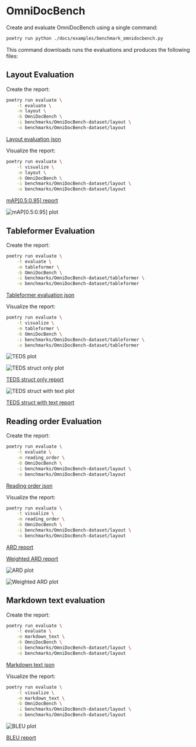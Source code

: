 # OmniDocBench

Create and evaluate OmniDocBench using a single command:

```sh
poetry run python ./docs/examples/benchmark_omnidocbench.py
```

This command downloads runs the evaluations and produces the following files:


## Layout Evaluation

<!--
<details>
<summary><b>Layout evaluation</b></summary>
<br>
-->

Create the report:

```sh
poetry run evaluate \
    -t evaluate \
    -m layout \
    -b OmniDocBench \
    -i benchmarks/OmniDocBench-dataset/layout \
    -o benchmarks/OmniDocBench-dataset/layout
```

[Layout evaluation json](evaluations/OmniDocBench/evaluation_OmniDocBench_layout.json)

Visualize the report:

```sh
poetry run evaluate \
    -t visualize \
    -m layout \
    -b OmniDocBench \
    -i benchmarks/OmniDocBench-dataset/layout \
    -o benchmarks/OmniDocBench-dataset/layout
```

[mAP[0.5:0.95] report](evaluations/OmniDocBench/evaluation_OmniDocBench_layout_mAP_0.5_0.95.txt)

![mAP[0.5:0.95] plot](evaluations/OmniDocBench/evaluation_OmniDocBench_layout_mAP_0.5_0.95.png)

<!--
</details>
-->


## Tableformer Evaluation

<!--
<details>
<summary><b>Tableformer evaluation</b></summary>
<br>
-->

Create the report:

```sh
poetry run evaluate \
    -t evaluate \
    -m tableformer \
    -b OmniDocBench \
    -i benchmarks/OmniDocBench-dataset/tableformer \
    -o benchmarks/OmniDocBench-dataset/tableformer
```

[Tableformer evaluation json](evaluations/OmniDocBench/evaluation_OmniDocBench_tableformer.json)


Visualize the report:

```sh
poetry run evaluate \
    -t visualize \
    -m tableformer \
    -b OmniDocBench \
    -i benchmarks/OmniDocBench-dataset/tableformer \
    -o benchmarks/OmniDocBench-dataset/tableformer
```

![TEDS plot](evaluations/OmniDocBench/evaluation_OmniDocBench_tableformer-delta_row_col.png)

![TEDS struct only plot](evaluations/OmniDocBench/evaluation_OmniDocBench_tableformer_TEDS_struct-only.png)

[TEDS struct only report](evaluations/OmniDocBench/evaluation_OmniDocBench_tableformer_TEDS_struct-only.txt)

![TEDS struct with text plot](evaluations/OmniDocBench/evaluation_OmniDocBench_tableformer_TEDS_struct-with-text.png)

[TEDS struct with text report](evaluations/OmniDocBench/evaluation_OmniDocBench_tableformer_TEDS_struct-with-text.txt)

<!--
</details>
-->


## Reading order Evaluation

<!--
<details>
<summary><b>Reading order evaluation</b></summary>
<br>
-->

Create the report:

```sh
poetry run evaluate \
    -t evaluate \
    -m reading_order \
    -b OmniDocBench \
    -i benchmarks/OmniDocBench-dataset/layout \
    -o benchmarks/OmniDocBench-dataset/layout
```

[Reading order json](evaluations/OmniDocBench/evaluation_OmniDocBench_reading_order.json)


Visualize the report:

```sh
poetry run evaluate \
    -t visualize \
    -m reading_order \
    -b OmniDocBench \
    -i benchmarks/OmniDocBench-dataset/layout \
    -o benchmarks/OmniDocBench-dataset/layout
```

[ARD report](evaluations/OmniDocBench/evaluation_OmniDocBench_reading_order_ARD_norm.txt)

[Weighted ARD report](evaluations/OmniDocBench/evaluation_OmniDocBench_reading_order_weighted_ARD.txt)

![ARD plot](evaluations/OmniDocBench/evaluation_OmniDocBench_reading_order_ARD_norm.png)

![Weighted ARD plot](evaluations/OmniDocBench/evaluation_OmniDocBench_reading_order_weighted_ARD.png)


<!--
</details>
-->

## Markdown text evaluation
<!--
<details>
<summary><b>Markdown text evaluation</b></summary>
<br>
-->

Create the report:

```sh
poetry run evaluate \
    -t evaluate \
    -m markdown_text \
    -b OmniDocBench \
    -i benchmarks/OmniDocBench-dataset/layout \
    -o benchmarks/OmniDocBench-dataset/layout
```

[Markdown text json](evaluations/OmniDocBench/evaluation_OmniDocBench_markdown_text.json)


Visualize the report:

```sh
poetry run evaluate \
    -t visualize \
    -m markdown_text \
    -b OmniDocBench \
    -i benchmarks/OmniDocBench-dataset/layout \
    -o benchmarks/OmniDocBench-dataset/layout
```

![BLEU plot](evaluations/OmniDocBench/evaluation_OmniDocBench_markdown_text_BLEU.png)

[BLEU report](evaluations/OmniDocBench/evaluation_OmniDocBench_markdown_text_BLEU.txt)

<!--
</details>
-->
